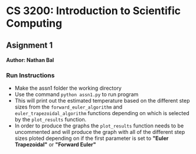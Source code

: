 # CS 3200: Introduction to Scientific Computing

## Asignment 1         
#### Author: Nathan Bal

### Run Instructions
*   Make the assn1 folder the working directory
*   Use the command ```python assn1.py``` to run program
*   This will print out the estimated temperature based on the different step sizes from the ```forward_euler_algorithm``` and ```euler_trapezoidal_algorithm``` functions depending on which is selected by the ```plot_results``` function.
*   In order to produce the graphs the ```plot_results``` function needs to be uncommented and will produce the graph with all of the different step sizes ploted depending on if the first parameter is set to **"Euler Trapezoidal"** or **"Forward Euler"**